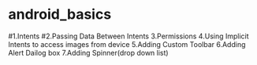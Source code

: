 # android_basics
#1.Intents
#2.Passing Data Between Intents
3.Permissions
4.Using Implicit Intents to access images from device
5.Adding Custom Toolbar
6.Adding Alert Dailog box
7.Adding Spinner(drop down list)
